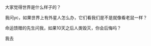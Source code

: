 大家觉得世界是什么样子的？

我问yc，如果世界上有外星人怎么办，它们看我们是不是就像看老鼠一样？

命运馈赠的先生问我，如果10天之后人类毁灭，你会后悔吗？

我去
<!--stackedit_data:
eyJoaXN0b3J5IjpbNTg2MjI0Mzc2XX0=
-->